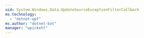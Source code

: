 ```yaml
---
uid: System.Windows.Data.UpdateSourceExceptionFilterCallback
ms.technology: 
  - "dotnet-wpf"
ms.author: "dotnet-bot"
manager: "wpickett"
---
```


